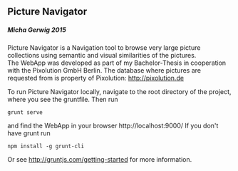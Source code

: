 ## Picture Navigator
##### Micha Gerwig 2015

Picture Navigator is a Navigation tool to browse very large picture collections using semantic and visual similarities of the pictures.  
The WebApp was developed as part of my Bachelor-Thesis in cooperation with the Pixolution GmbH Berlin.
The database where pictures are requested from is property of Pixolution: http://pixolution.de

To run Picture Navigator locally, navigate to the root directory of the project, where you see the gruntfile. Then run
```
grunt serve
```

and find the WebApp in your browser http://localhost:9000/ If you don't have grunt run 
```
npm install -g grunt-cli
```

Or see http://gruntjs.com/getting-started for more information. 
